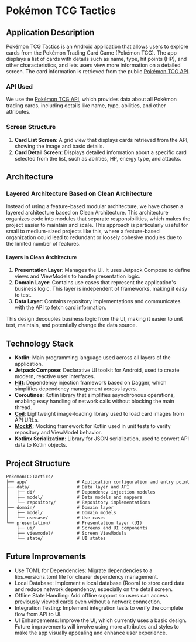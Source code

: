 # Pokémon TCG Tactics

## Application Description

Pokémon TCG Tactics is an Android application that allows users to explore cards from the Pokémon Trading Card Game (Pokémon TCG). The app displays a list of cards with details such as name, type, hit points (HP), and other characteristics, and lets users view more information on a detailed screen. The card information is retrieved from the public [Pokémon TCG API](https://pokemontcg.io/).

### API Used

We use the [Pokémon TCG API](https://pokemontcg.io/), which provides data about all Pokémon trading cards, including details like name, type, abilities, and other attributes.

### Screen Structure

1. **Card List Screen**: A grid view that displays cards retrieved from the API, showing the image and basic details.
2. **Card Detail Screen**: Displays detailed information about a specific card selected from the list, such as abilities, HP, energy type, and attacks.

## Architecture

### Layered Architecture Based on Clean Architecture

Instead of using a feature-based modular architecture, we have chosen a layered architecture based on Clean Architecture. This architecture organizes code into modules that separate responsibilities, which makes the project easier to maintain and scale. This approach is particularly useful for small to medium-sized projects like this, where a feature-based organization could lead to redundant or loosely cohesive modules due to the limited number of features.

#### Layers in Clean Architecture

1. **Presentation Layer**: Manages the UI. It uses Jetpack Compose to define views and ViewModels to handle presentation logic.
2. **Domain Layer**: Contains use cases that represent the application's business logic. This layer is independent of frameworks, making it easy to test.
3. **Data Layer**: Contains repository implementations and communicates with the API to fetch card information.

This design decouples business logic from the UI, making it easier to unit test, maintain, and potentially change the data source.

## Technology Stack

- **Kotlin**: Main programming language used across all layers of the application.
- **Jetpack Compose**: Declarative UI toolkit for Android, used to create modern, reactive user interfaces.
- [**Hilt**](https://dagger.dev/hilt/): Dependency injection framework based on Dagger, which simplifies dependency management across layers.
- **Coroutines**: Kotlin library that simplifies asynchronous operations, enabling easy handling of network calls without blocking the main thread.
- [**Coil**](https://coil-kt.github.io/coil/): Lightweight image-loading library used to load card images from API URLs.
- [**MockK**](https://mockk.io/): Mocking framework for Kotlin used in unit tests to verify repository and ViewModel behavior.
- **Kotlinx Serialization**: Library for JSON serialization, used to convert API data to Kotlin objects.

## Project Structure

```plaintext
PokemonTCGTactics/
├── app/                   # Application configuration and entry point
├── data/                  # Data layer and API
│   ├── di/                # Dependency injection modules
│   ├── model/             # Data models and mappers
│   └── repository/        # Repository implementations
├── domain/                # Domain layer
│   ├── model/             # Domain models
│   └── usecase/           # Use cases
└── presentation/          # Presentation layer (UI)
    ├── ui/                # Screens and UI components
    ├── viewmodel/         # Screen ViewModels
    └── state/             # UI states
```

## Future Improvements
- Use TOML for Dependencies: Migrate dependencies to a libs.versions.toml file for clearer dependency management.
- Local Database: Implement a local database (Room) to store card data and reduce network dependency, especially on the detail screen.
- Offline State Handling: Add offline support so users can access previously viewed cards even without a network connection.
- Integration Testing: Implement integration tests to verify the complete flow from API to UI.
- UI Enhancements: Improve the UI, which currently uses a basic design. Future improvements will involve using more attributes and styles to make the app visually appealing and enhance user experience.